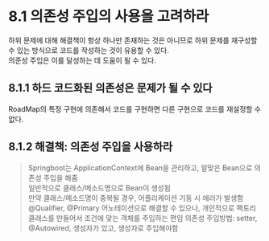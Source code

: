 # 8.1 의존성 주입의 사용을 고려하라

하위 문제에 대해 해결책이 항상 하나만 존재하는 것은 아니므로 하위 문제를 재구성할 수 있는 방식으로 코드를 작성하는 것이 유용할 수 있다.  
의준성 주입은 이를 달성하는 데 도움이 될 수 있다.  

## 8.1.1 하드 코드화된 의존성은 문제가 될 수 있다

RoadMap의 특정 구현에 의존해서 코드를 구현하면 다른 구현으로 코드를 재설정할 수 없다.  

## 8.1.2 해결책: 의존성 주입을 사용하라

> Springboot는 ApplicationContext에 Bean을 관리하고, 알맞은 Bean으로 의존성 주입을 해줌  
> 일반적으로 클래스/메소드명으로 Bean이 생성됨  
> 만약 클래스/메소드명이 중복될 경우, 어플리케이션 기동 시 에러가 발생함  
> @Qualifier, @Primary 어노테이션으로 해결할 수 있으나, 개인적으로 팩토리 클래스를 만들어서 조건에 맞는 객체를 주입하는 편임
> 의존성 주입방법: setter, @Autowired, 생성자가 있고, 생성자로 주입해야함  

